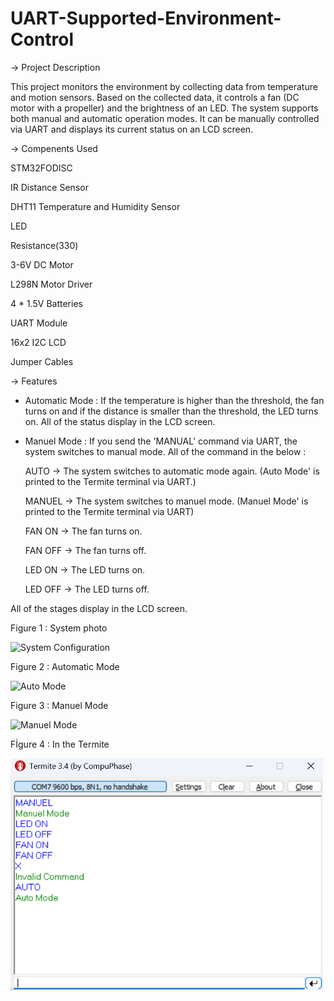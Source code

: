 # UART-Supported-Environment-Control
-> Project Description

This project monitors the environment by collecting data from temperature and motion sensors. Based on the collected data, it controls a fan (DC motor with a propeller) and the brightness of an LED. The system supports both manual and automatic operation modes. It can be manually controlled via UART and displays its current status on an LCD screen.


-> Compenents Used

STM32FODISC

IR Distance Sensor

DHT11 Temperature and Humidity Sensor

LED

Resistance(330)

3-6V DC Motor

L298N Motor Driver

4 * 1.5V Batteries

UART Module

16x2 I2C LCD 

Jumper Cables


-> Features

* Automatic Mode : If the temperature is higher than the threshold, the fan turns on and if the distance is smaller than the threshold, the LED turns on. All of the status display in the LCD screen.
  
* Manuel Mode : If you send the 'MANUAL' command via UART, the system switches to manual mode. All of the command in the below :

  AUTO -> The system switches to automatic mode again. (Auto Mode' is printed to the Termite terminal via UART.)
  
  MANUEL -> The system switches to manuel mode. (Manuel Mode' is printed to the Termite terminal via UART)

  FAN ON -> The fan turns on.

  FAN OFF -> The fan turns off.

  LED ON -> The LED turns on.

  LED OFF -> The LED turns off.

All of the stages display in the LCD screen.

Figure 1 : System photo

<img src="https://raw.github.com/ssenanb/UART-Supported-Environment-Control/blob/main/system_installation.jpeg" alt="System Configuration" width="500"/>

Figure 2 : Automatic Mode

<img src="https://raw.github.com/ssenanb/UART-Supported-Environment-Control/blob/main/auto_mode.jpeg" alt="Auto Mode" width="500"/>

Figure 3 : Manuel Mode

<img src="https://raw.github.com/ssenanb/UART-Supported-Environment-Control/blob/main/manuel_mode.jpeg" alt="Manuel Mode" width="500"/>

Fİgure 4 : In the Termite

<img src="https://github.com/ssenanb/UART-Supported-Environment-Control/blob/main/termite_display.png" alt="Termite" width="500"/>




